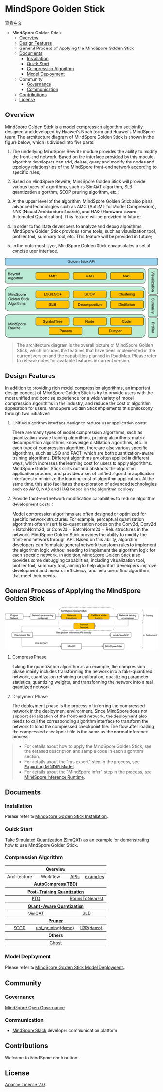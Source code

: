 # MindSpore Golden Stick

[查看中文](./README_CN.md)

<!-- TOC -->

- MindSpore Golden Stick
    - [Overview](#overview)
    - [Design Features](#design-features)
    - [General Process of Applying the MindSpore Golden Stick](#general-process-of-applying-the-mindspore-golden-stick)
    - [Documents](#documents)
        - [Installation](#installation)
        - [Quick Start](#quick-start)
        - [Compression Algorithm](#compression-algorithm)
        - [Model Deployment](#model-deployment)
    - [Community](#community)
        - [Governance](#governance)
        - [Communication](#communication)
    - [Contributions](#contributions)
    - [License](#license)

<!-- /TOC -->

## Overview

MindSpore Golden Stick is a model compression algorithm set jointly designed and developed by Huawei's Noah team and Huawei's MindSpore team. The architecture diagram of MindSpore Golden Stick is shown in the figure below, which is divided into five parts:

1. The underlying MindSpore Rewrite module provides the ability to modify the front-end network. Based on the interface provided by this module, algorithm developers can add, delete, query and modify the nodes and topology relationships of the MindSpore front-end network according to specific rules;

2. Based on MindSpore Rewrite, MindSpore Golden Stick will provide various types of algorithms, such as SimQAT algorithm, SLB quantization algorithm, SCOP pruning algorithm, etc.;

3. At the upper level of the algorithm, MindSpore Golden Stick also plans advanced technologies such as AMC (AutoML for Model Compression), NAS (Neural Architecture Search), and HAQ (Hardware-aware Automated Quantization). This feature will be provided in future;

4. In order to facilitate developers to analyze and debug algorithms, MindSpore Golden Stick provides some tools, such as visualization tool, profiler tool, summary tool, etc. This feature will be provided in future;

5. In the outermost layer, MindSpore Golden Stick encapsulates a set of concise user interface.

![MindSpore_GS_Architecture](docs/en/images/golden-stick-arch.png)

> The architecture diagram is the overall picture of MindSpore Golden Stick, which includes the features that have been implemented in the current version and the capabilities planned in RoadMap. Please refer to release notes for available features in current version.

## Design Features

In addition to providing rich model compression algorithms, an important design concept of MindSpore Golden Stick is try to provide users with the most unified and concise experience for a wide variety of model compression algorithms in the industry, and reduce the cost of algorithm application for users. MindSpore Golden Stick implements this philosophy through two initiatives:

1. Unified algorithm interface design to reduce user application costs:

   There are many types of model compression algorithms, such as quantization-aware training algorithms, pruning algorithms, matrix decomposition algorithms, knowledge distillation algorithms, etc. In each type of compression algorithm, there are also various specific algorithms, such as LSQ and PACT, which are both quantization-aware training algorithms. Different algorithms are often applied in different ways, which increases the learning cost for users to apply algorithms. MindSpore Golden Stick sorts out and abstracts the algorithm application process, and provides a set of unified algorithm application interfaces to minimize the learning cost of algorithm application. At the same time, this also facilitates the exploration of advanced technologies such as AMC, NAS and HAQ based on the algorithm ecology.

2. Provide front-end network modification capabilities to reduce algorithm development costs：

   Model compression algorithms are often designed or optimized for specific network structures. For example, perceptual quantization algorithms often insert fake-quantization nodes on the Conv2d, Conv2d + BatchNorm2d, or Conv2d + BatchNorm2d + Relu structures in the network. MindSpore Golden Stick provides the ability to modify the front-end network through API. Based on this ability, algorithm developers can formulate general network transform rules to implement the algorithm logic without needing to implement the algorithm logic for each specific network. In addition, MindSpore Golden Stick also provides some debugging capabilities, including visualization tool, profiler tool, summary tool, aiming to help algorithm developers improve development and research efficiency, and help users find algorithms that meet their needs.

## General Process of Applying the MindSpore Golden Stick

![workflow](docs/en/images/workflow.png)

1. Compress Phase

    Taking the quantization algorithm as an example, the compression phase mainly includes transforming the network into a fake-quantized network, quantization retraining or calibration, quantizing parameter statistics, quantizing weights, and transforming the network into a real quantized network.

2. Deplyment Phase

    The deployment phase is the process of inferring the compressed network in the deployment environment. Since MindSpore does not support serialization of the front-end network, the deployment also needs to call the corresponding algorithm interface to transform the network to load the compressed checkpoint file. The flow after loading the compressed checkpoint file is the same as the normal inference process.

> - For details about how to apply the MindSpore Golden Stick, see the detailed description and sample code in each algorithm section.
> - For details about the "ms.export" step in the process, see [Exporting MINDIR Model](https://www.mindspore.cn/tutorials/en/master/beginner/save_load.html#saving-and-loading-mindir).
> - For details about the "MindSpore infer" step in the process, see [MindSpore Inference Runtime](https://www.mindspore.cn/docs/en/master/model_infer/ms_infer/llm_inference_overview.html).

## Documents

### Installation

Please refer to [MindSpore Golden Stick Installation](docs/en/install.md).

### Quick Start

Take [Simulated Quantization (SimQAT)](mindspore_gs/quantization/simulated_quantization/README.md) as an example for demonstrating how to use MindSpore Golden Stick.

### Compression Algorithm

<table text-align="center" width="95%">
  <thead>
  <tr>
    <th colspan="8"><div align="center">Overview</div></th>
  </tr>
  </thead>
  <tbody>
    <tr>
      <td colspan="2" align="center"><div>Architecture</div></td>
      <td colspan="2" align="center"><div>Workflow</div></td>
      <td colspan="2" align="center"><a href="https://www.mindspore.cn/golden_stick/docs/en/master">APIs</a></td>
      <td colspan="2" align="center"><a href="example/">examples</a></td>
    </tr>
  </tbody>
  <thead>
    <tr>
      <th colspan="8"><div align="center">AutoCompress(TBD)</div></th>
    </tr>
  </thead>
  <thead>
    <tr>
      <th colspan="8"><a href="mindspore_gs/ptq/README_CN.md"><div align="center">Post-Training Quantization</div></a></th>
    </tr>
  </thead>
  <tbody>
    <tr>
      <td colspan="4" align="center"><a href="mindspore_gs/ptq/ptq/README.md">PTQ</a></td>
      <td colspan="4" align="center"><a href="mindspore_gs/ptq/round_to_nearest/README.md">RoundToNearest</a></td>
    </tr>
  </tbody>
  <thead>
    <tr>
      <th colspan="8"><a href="mindspore_gs/quantization/README.md"><div align="center">Quant-Aware Quantization</div></a></th>
    </tr>
  </thead>
  <tbody>
    <tr>
      <td colspan="4" align="center"><a href="mindspore_gs/quantization/simulated_quantization/README.md">SimQAT</a></td>
      <td colspan="4" align="center"><a href="mindspore_gs/quantization/slb/README.md">SLB</a></td>
    </tr>
  </tbody>
  <thead>
    <tr>
      <th colspan="8"><a href="mindspore_gs/pruner/README.md"><div align="center">Pruner</div></a></th>
    </tr>
  </thead>
  <tbody>
    <tr>
      <td colspan="2" align="center"><a href="mindspore_gs/pruner/scop/README.md">SCOP</a></td>
      <td colspan="3" align="center"><a href="mindspore_gs/pruner/uni_pruning/README.md">uni_pruning(demo)</a></td>
      <td colspan="3" align="center"><a href="mindspore_gs/pruner/heads/lrp/README.md">LRP(demo)</a></td>
    </tr>
  </tbody>
  <thead>
    <tr>
      <th colspan="8"><div align="center">Others</div></th>
    </tr>
  </thead>
  <tbody>
    <tr>
      <td colspan="8" align="center"><a href="mindspore_gs/ghost/README.md">Ghost</a></td>
    </tr>
  </tbody>  
</table>

### Model Deployment

Please refer to [MindSpore Golden Stick Model Deployment](docs/en/deployment/overview.md)。

## Community

### Governance

[MindSpore Open Governance](https://gitee.com/mindspore/community/blob/master/governance.md)

### Communication

- [MindSpore Slack](https://join.slack.com/t/mindspore/shared_invite/zt-dgk65rli-3ex4xvS4wHX7UDmsQmfu8w) developer communication platform

## Contributions

Welcome to MindSpore contribution.

## License

[Apache License 2.0](https://gitee.com/mindspore/golden-stick/blob/master/LICENSE)
